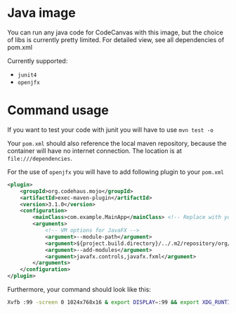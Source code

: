 # Java image

You can run any java code for CodeCanvas with this image, but the choice of libs is currently pretty limited. For detailed view, see all dependencies of pom.xml

Currently supported:
- `junit4`
- `openjfx`


# Command usage

If you want to test your code with junit you will have to use `mvn test -o`

Your `pom.xml` should also reference the local maven repository, because the container will have no internet connection.
The location is at `file:///dependencies`.

For the use of `openjfx` you will have to add following plugin to your `pom.xml`

```xml
<plugin>
    <groupId>org.codehaus.mojo</groupId>
    <artifactId>exec-maven-plugin</artifactId>
    <version>3.1.0</version>
    <configuration>
        <mainClass>com.example.MainApp</mainClass> <!-- Replace with your main class -->
        <arguments>
            <!-- VM options for JavaFX -->
            <argument>--module-path</argument>
            <argument>${project.build.directory}/../.m2/repository/org/openjfx</argument>
            <argument>--add-modules</argument>
            <argument>javafx.controls,javafx.fxml</argument>
        </arguments>
    </configuration>
</plugin>
```

Furthermore, your command should look like this:
```bash
Xvfb :99 -screen 0 1024x768x16 & export DISPLAY=:99 && export XDG_RUNTIME_DIR="/tmp/xdg-runtime-$(id -u)" && mkdir -p "$XDG_RUNTIME_DIR" && chmod 700 "$XDG_RUNTIME_DIR" && mvn clean install && mvn exec:java -Dprism.order=sw
```